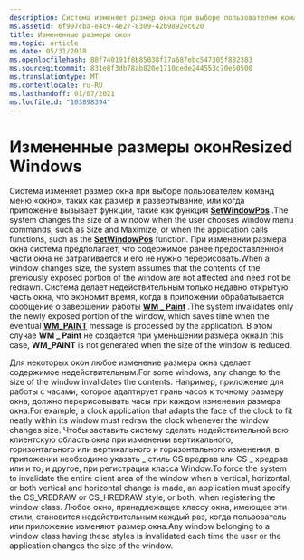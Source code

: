 ```yaml
---
description: Система изменяет размер окна при выборе пользователем команд меню «окно», таких как размер и развертывание, или когда приложение вызывает функции, такие как функция SetWindowPos.
ms.assetid: 6f997cba-e4c9-4e27-8309-42b9892ec620
title: Измененные размеры окон
ms.topic: article
ms.date: 05/31/2018
ms.openlocfilehash: 88f740191f8b85038f17a687ebc547305f882383
ms.sourcegitcommit: 831e8f3db78ab820e1710cede244553c70e50500
ms.translationtype: MT
ms.contentlocale: ru-RU
ms.lasthandoff: 01/07/2021
ms.locfileid: "103898394"
---
```

# <a name="resized-windows"></a><span data-ttu-id="b54f8-103">Измененные размеры окон</span><span class="sxs-lookup"><span data-stu-id="b54f8-103">Resized Windows</span></span>

<span data-ttu-id="b54f8-104">Система изменяет размер окна при выборе пользователем команд меню «окно», таких как размер и развертывание, или когда приложение вызывает функции, такие как функция [**SetWindowPos**](/windows/win32/api/winuser/nf-winuser-setwindowpos) .</span><span class="sxs-lookup"><span data-stu-id="b54f8-104">The system changes the size of a window when the user chooses window menu commands, such as Size and Maximize, or when the application calls functions, such as the [**SetWindowPos**](/windows/win32/api/winuser/nf-winuser-setwindowpos) function.</span></span> <span data-ttu-id="b54f8-105">При изменении размера окна система предполагает, что содержимое ранее предоставленной части окна не затрагивается и его не нужно перерисовать.</span><span class="sxs-lookup"><span data-stu-id="b54f8-105">When a window changes size, the system assumes that the contents of the previously exposed portion of the window are not affected and need not be redrawn.</span></span> <span data-ttu-id="b54f8-106">Система делает недействительным только недавно открытую часть окна, что экономит время, когда в приложении обрабатывается сообщение о завершении работы [**WM \_ Paint**](wm-paint.md) .</span><span class="sxs-lookup"><span data-stu-id="b54f8-106">The system invalidates only the newly exposed portion of the window, which saves time when the eventual [**WM\_PAINT**](wm-paint.md) message is processed by the application.</span></span> <span data-ttu-id="b54f8-107">В этом случае **WM \_ Paint** не создается при уменьшении размера окна.</span><span class="sxs-lookup"><span data-stu-id="b54f8-107">In this case, **WM\_PAINT** is not generated when the size of the window is reduced.</span></span>

<span data-ttu-id="b54f8-108">Для некоторых окон любое изменение размера окна сделает содержимое недействительным.</span><span class="sxs-lookup"><span data-stu-id="b54f8-108">For some windows, any change to the size of the window invalidates the contents.</span></span> <span data-ttu-id="b54f8-109">Например, приложение для работы с часами, которое адаптирует грань часов к точному размеру окна, должно перерисовывать часы при каждом изменении размера окна.</span><span class="sxs-lookup"><span data-stu-id="b54f8-109">For example, a clock application that adapts the face of the clock to fit neatly within its window must redraw the clock whenever the window changes size.</span></span> <span data-ttu-id="b54f8-110">Чтобы заставить систему сделать недействительной всю клиентскую область окна при изменении вертикального, горизонтального или вертикального и горизонтального изменения, в приложении необходимо указать \_ стиль CS вредрав или CS \_ хредрав или и то, и другое, при регистрации класса Window.</span><span class="sxs-lookup"><span data-stu-id="b54f8-110">To force the system to invalidate the entire client area of the window when a vertical, horizontal, or both vertical and horizontal change is made, an application must specify the CS\_VREDRAW or CS\_HREDRAW style, or both, when registering the window class.</span></span> <span data-ttu-id="b54f8-111">Любое окно, принадлежащее классу окна, имеющее эти стили, становится недействительным каждый раз, когда пользователь или приложение изменяют размер окна.</span><span class="sxs-lookup"><span data-stu-id="b54f8-111">Any window belonging to a window class having these styles is invalidated each time the user or the application changes the size of the window.</span></span>

 

 
